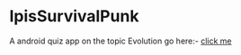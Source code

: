 # IpisSurvivalPunk
A android quiz app on the topic Evolution
go here:- [click me](https://aadishsaini.github.io/IpisSurvivalPunk)
